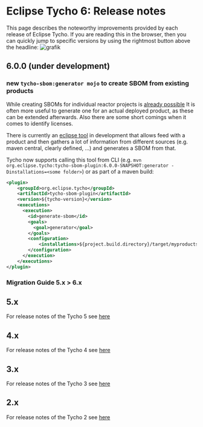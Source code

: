 # Eclipse Tycho 6: Release notes

This page describes the noteworthy improvements provided by each release of Eclipse Tycho.
If you are reading this in the browser, then you can quickly jump to specific versions by using the rightmost button above the headline:
![grafik](https://github.com/eclipse-tycho/tycho/assets/406876/7025e8cb-0cdb-4211-8239-fc01867923af)

## 6.0.0 (under development)

### new `tycho-sbom:generator mojo` to create SBOM from existing products

While creating SBOMs for individual reactor projects is [already possible](https://github.com/eclipse-tycho/tycho/blob/tycho-5.0.x/RELEASE_NOTES.md#support-for-cyclonedx-maven-plugin)
It is often more useful to generate one for an actual deployed product, as these can be extended afterwards. Also there are some short comings when it comes to identify licenses.

There is currently an [eclipse tool](https://github.com/eclipse-cbi/p2repo-sbom/blob/main/docs/index.md) in development that allows feed with a product and then gathers a lot of
information from different sources (e.g. maven central, clearly defined, ...) and generates a SBOM from that.

Tycho now supports calling this tool from CLI (e.g. `mvn org.eclipse.tycho:tycho-sbom-plugin:6.0.0-SNAPSHOT:generator -Dinstallations=<some folder>`) or as part of a maven build:


```xml
<plugin>
    <groupId>org.eclipse.tycho</groupId>
    <artifactId>tycho-sbom-plugin</artifactId>
    <version>${tycho-version}</version>
    <executions>
      <execution>
        <id>generate-sbom</id>
        <goals>
          <goal>generator</goal> 
        </goals>
        <configuration>
            <installations>${project.build.directory}/target/myproducts</installations>
        </configuration>
      </execution>
    </executions>
</plugin>
```


### Migration Guide 5.x > 6.x


## 5.x

For release notes of the Tycho 5 see [here](https://github.com/eclipse-tycho/tycho/blob/tycho-5.0.x/RELEASE_NOTES.md)

## 4.x

For release notes of the Tycho 4 see [here](https://github.com/eclipse-tycho/tycho/blob/tycho-4.0.x/RELEASE_NOTES.md)

## 3.x

For release notes of the Tycho 3 see [here](https://github.com/eclipse-tycho/tycho/blob/tycho-3.0.x/RELEASE_NOTES.md)

## 2.x

For release notes of the Tycho 2 see [here](https://github.com/eclipse-tycho/tycho/blob/tycho-2.7.x/RELEASE_NOTES.md)